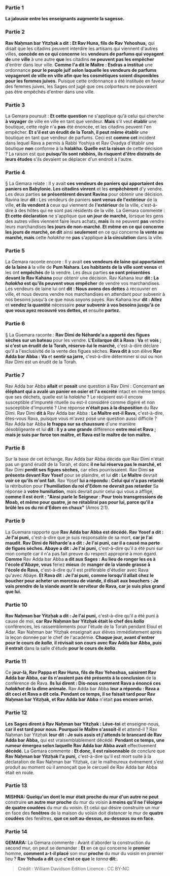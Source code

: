 
### Partie 1
<b>La jalousie entre les enseignants augmente la sagesse.</b>

### Partie 2
<b>Rav Naḥman bar Yitzḥak a dit : Et Rav Huna, fils de Rav Yehoshua,</b> qui disait que les citadins peuvent interdire les artisans qui viennent d'autres villes, <b>concède en ce qui concerne</b> les <b>vendeurs de parfums qui voyagent de</b> une <b>ville</b> à une autre <b>que</b> les citadins <b>ne peuvent pas les empêcher</b> d'entrer dans leur ville. <b>Comme l'a dit le Maître : Esdras a institué</b> une ordonnance <b>pour le peuple juif selon laquelle les <b>vendeurs de parfums</b> voyageront de ville en ville afin que les cosmétiques soient disponibles pour les femmes juives.</b> Puisque cette ordonnance a été instituée en faveur des femmes juives, les Sages ont jugé que ces colporteurs ne pouvaient pas être empêchés d'entrer dans une ville.

### Partie 3
La Gemara poursuit : <b>Et cette question</b> ne s'applique qu'à celui qui cherche <b>à voyager</b> de ville en ville en tant que vendeur. <b>Mais</b> s'il veut <b>établir</b> une boutique, cette règle n'a <b>pas</b> été énoncée, et les citadins peuvent l'en empêcher. <b>Et s'il est un érudit de la Torah, il peut même établir</b> une boutique en tant que vendeur de parfums. Ceci est <b>comme cet</b> incident dans lequel Rava a permis à Rabbi Yoshiya et Rav Ovadya d'établir</b> une boutique <b>non</b> conforme à la <b>halakha</i>. Quelle est la raison</b> de cette décision ? La raison est que <b>puisqu'ils sont rabbins, ils risquent d'être distraits de leurs études</b> s'ils devaient se déplacer d'un endroit à l'autre.

### Partie 4
§ La Gemara relate : Il y avait <b>ces vendeurs de paniers qui apportaient des paniers en Babylonie. Les citadins vinrent</b> et les <b>empêchèrent</b> d'y vendre. Les deux parties <b>se présentèrent devant Ravina</b> pour obtenir une décision. Ravina leur <b>dit : </b> Les vendeurs de paniers <b>sont venus de l'extérieur</b> de la ville, <b>et ils vendent à</b> ceux qui viennent de <b>l'extérieur</b> de la ville, c'est-à-dire à des hôtes qui ne sont pas résidents de la ville. La Gemara commente : <b>Et cette déclaration</b> ne s'applique que <b>un jour de marché,</b> lorsque les gens des autres villes viennent faire leurs achats, <b>mais</b> ils ne peuvent <b>pas</b> vendre leurs marchandises <b>les jours de non-marché. Et même en ce qui concerne les jours de marché, on dit</b> ainsi <b>seulement</b> en ce qui concerne <b>la vente au marché, mais</b> cette <i>halakha</i> ne <b>pas</b> s'applique <b>à la circulation</b> dans la ville.

### Partie 5
La Gemara raconte encore : Il y avait <b>ces vendeurs de laine qui apportaient de la laine à</b> la ville de <b>Pum Nahara. Les habitants de la ville sont venus</b> et les ont <b>empêchés</b> de la vendre. Les deux parties <b>se sont présentées devant le Rav Kahana</b> pour obtenir une décision. Rav Kahana leur <b>dit : La <i>halakha</i> est qu'ils peuvent vous empêcher</b> de vendre vos marchandises. Les vendeurs de laine lui ont <b>dit : Nous avons des dettes</b> à recouvrer en ville, et nous devons vendre nos marchandises en attendant pour subvenir à nos besoins jusqu'à ce que nous soyons payés. Rav Kahana leur <b>dit : Allez</b> et <b>vendez la quantité</b> nécessaire <b>pour subvenir à vos besoins jusqu'à ce que vous ayez recouvré vos dettes, et</b> ensuite <b>partez.</b>

### Partie 6
§ La Guemara raconte : <b>Rav Dimi de Néharde'a a apporté des figues sèches sur un bateau</b> pour les vendre. <b>L'Exilarque dit à Rava : Va</b> et <b>vois ; si c'est un érudit de la Torah, réserve-lui le marché,</b> c'est-à-dire déclare qu'il a l'exclusivité de la vente des figues sèches. <b>Rava dit à</b> son élève <b>Rav Adda bar Abba : Va</b> et <b>sentir sa jarre,</b> c'est-à-dire déterminer si oui ou non Rav Dimi est un érudit de la Torah.

### Partie 7
Rav Adda bar Abba <b>allait</b> et <b>posait</b> une question à Rav Dimi : Concernant <b>un éléphant qui a avalé un panier en osier et l'a excrété</b> intact en même temps que ses déchets, quelle est</b> la <i>halakha</i> ? Le récipient est-il encore susceptible d'impureté rituelle ou est-il considéré comme digéré et non susceptible d'impureté ? Une réponse <b>n'était pas à la disposition</b> du Rav Dimi. Rav Dimi <b>dit à</b> Rav Adda bar Abba : <b>Le Maître est-il Rava,</b> c'est-à-dire, êtes-vous Rava, puisque vous m'avez posé une question aussi difficile ? Rav Adda bar Abba <b>le frappa sur sa chaussure</b> d'une manière désobligeante et lui <b>dit : Il y a une grande</b> différence <b>entre moi et Rava ; mais je suis par force ton maître, et Rava est le maître de ton maître.</b>

### Partie 8
Sur la base de cet échange, Rav Adda bar Abba décida que Rav Dimi n'était pas un grand érudit de la Torah, et donc <b>il ne lui réserva pas le marché, et</b> Rav Dimi <b>perdit ses figues sèches,</b> car elles pourrissaient. Rav Dimi <b>se présenta devant Rav Yosef</b> pour se plaindre, et lui <b>dit : Le Maître</b> devrait <b>voir ce qu'ils m'ont fait.</b> Rav Yosef <b>lui a répondu : Celui qui n'a pas retardé</b> la rétribution pour <b>l'humiliation du roi d'Edom ne devrait pas retarder</b> Sa réponse à <b>votre humiliation,</b> mais devrait punir celui qui vous a affligé, <b>comme il est écrit : "Ainsi parle le Seigneur : Pour trois transgressions de Moab, et même pour quatre, je ne rétablirai pas pour lui, parce qu'il a brûlé les os du roi d'Edom en chaux"</b> (Amos 2:1).

### Partie 9
La Guemara rapporte que <b>Rav Adda bar Abba est décédé. Rav Yosef a dit : Je l'ai puni,</b> c'est-à-dire que je suis responsable de sa mort, <b>car je l'ai maudit. Rav Dimi de Néharde'a a dit : Je l'ai puni, car il a causé ma perte de figues sèches. Abaye a dit : Je l'ai puni,</b> c'est-à-dire qu'il a été puni sur mon compte car il n'a pas fait preuve du respect approprié à mon égard. <b>Comme</b> Rav Adda bar Abba <b>a dit aux Sages : Au lieu de ronger les os à l'école d'Abaye, vous</b> feriez <b>mieux</b> de <b>manger de la viande grasse à l'école de Rava,</b> c'est-à-dire qu'il est préférable d'étudier avec Rava qu'avec Abaye. <b>Et Rava dit : Je l'ai puni, comme lorsqu'il allait chez le boucher pour acheter un morceau de viande, il disait aux bouchers : Je vais prendre de la viande avant le serviteur de Rava, car je suis plus grand que lui.</b>

### Partie 10
<b>Rav Naḥman bar Yitzḥak a dit : Je l'ai puni,</b> c'est-à-dire qu'il a été puni à cause de moi, <b>car Rav Naḥman bar Yitzḥak était le chef des <i>kalla</i></b> conférences, les rassemblements pour l'étude de la Torah pendant Eloul et Adar. Rav Naḥman bar Yitzḥak enseignait aux élèves immédiatement après la leçon donnée par le chef de l'académie. <b>Chaque jour, avant d'entrer pour le cours de <i>kalla</i></b>, <b>il révisait son cours avec Rav Adda bar Abba, puis il entrait</b> dans la salle d'étude <b>pour le cours de <i>kalla</i></b>.

### Partie 11
Ce <b>jour-là, Rav Pappa et Rav Huna, fils de Rav Yehoshua, saisirent Rav Adda bar Abba, car ils n'avaient pas été présents à la conclusion</b> de la conférence de Rava. <b>Ils lui dirent : Dis-nous comment Rava a énoncé ces <i>halakhot</i> de la dîme animale.</b> Rav Adda bar Abba <b>leur a répondu : Rava a dit ceci et Rava a dit cela. Pendant ce temps, il se faisait tard pour Rav Naḥman bar Yitzḥak, et Rav Adda bar Abba</b> n'était <b>pas encore</b> <b>arrivé.</b>

### Partie 12
<b>Les Sages dirent à Rav Naḥman bar Yitzḥak : Lève-toi</b> et enseigne-nous, <b>car il est tard pour nous. Pourquoi le Maître s'assoit-il</b> et attend-il ? Rav Naḥman bar Yitzḥak <b>leur dit : Je suis assis et j'attends le brancard de Rav Adda bar Abba,</b> qui est vraisemblablement décédé. <b>Pendant ce temps, une rumeur émergea selon laquelle Rav Adda bar Abba avait</b> effectivement <b>décédé.</b> La Gemara commente : <b>Et donc, il est raisonnable</b> de conclure que <b>Rav Naḥman bar Yitzḥak l'a puni,</b> c'est-à-dire qu'il est mort suite à la déclaration de Rav Naḥman bar Yitzḥak, car le malheureux événement s'est produit au moment où il annonçait que le cercueil de Rav Adda bar Abba était en route.

### Partie 13
<strong>MISHNA:</strong> <b>Quelqu'un dont le mur était proche du mur d'un autre ne peut</b> construire <b>un autre mur proche</b> du mur du voisin <b>à moins qu'il ne l'éloigne de quatre coudées</b> du mur du voisin. Et celui qui désire construire un mur en face des <b>fenêtres</b> de la maison du voisin doit distancer le mur de <b>quatre coudées</b> des fenêtres, <b>que ce soit au-dessus, au-dessous ou en face.</b>

### Partie 14
<strong>GEMARA:</strong> La Gemara commente : Avant d'aborder la construction du second mur, on peut se demander : <b>Et</b> en ce qui concerne le <b>premier</b> homme, <b>comment a-t-il placé</b> son mur <b>proche</b> du mur du voisin en premier lieu ? <b>Rav Yehuda a dit</b> que <b>c'est ce que</b> le <i>tanna</i> <b>dit:</b>.

>Crédit : William Davidson Edition
>Licence : CC BY-NC